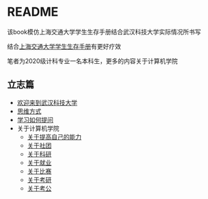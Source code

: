 # README

该book模仿上海交通大学学生生存手册结合武汉科技大学实际情况所书写

结合[上海交通大学学生生存手册](https://survivesjtu.gitbook.io/survivesjtumanual)有更好疗效

笔者为2020级计科专业一名本科生，更多的内容关于计算机学院



## 立志篇

* [欢迎来到武汉科技大学](li-zhi-pian/huan-ying-lai-dao-wu-han-ke-ji-da-xue.md)
* [思维方式](li-zhi-pian/si-wei-fang-shi.md)
* [学习如何提问](li-zhi-pian/xue-xi-ru-he-ti-wen.md)
* 关于计算机学院
  * [关于提高自己的能力 ](li-zhi-pian/guan-yu-ji-suan-ji-xue-yuan/guan-yu-ti-gao-zi-ji-neng-li.md)
  * [关于社团](li-zhi-pian/guan-yu-ji-suan-ji-xue-yuan/guan-yu-she-tuan.md)
  * [关于科研](li-zhi-pian/guan-yu-ji-suan-ji-xue-yuan/guan-yu-ke-yan.md)
  * [关于就业](li-zhi-pian/guan-yu-ji-suan-ji-xue-yuan/guan-yu-jiu-ye.md)
  * [关于比赛](li-zhi-pian/guan-yu-ji-suan-ji-xue-yuan/guan-yu-bi-sai.md)
  * [关于考研](li-zhi-pian/guan-yu-ji-suan-ji-xue-yuan/guan-yu-kao-yan.md)
  * [关于考公](li-zhi-pian/guan-yu-ji-suan-ji-xue-yuan/guan-yu-kao-gong.md)



####

